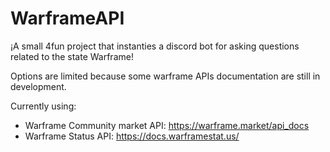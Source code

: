 # WarframeAPI

 ¡A small 4fun project that instanties a discord bot for asking
 questions related to the state Warframe!

 Options are limited because some warframe APIs documentation
 are still in development.

 Currently using:

 - Warframe Community market API: https://warframe.market/api_docs
 - Warframe Status API: https://docs.warframestat.us/

